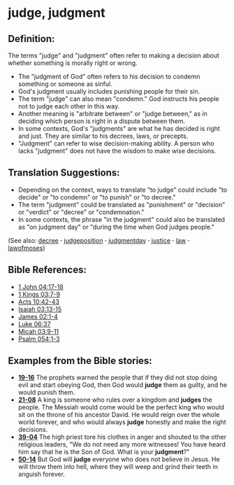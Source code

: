 # judge, judgment #

## Definition: ##

The terms "judge" and "judgment" often refer to making a decision about whether something  is morally right or wrong.

* The "judgment of God" often refers to his decision to condemn something or someone as sinful.
* God's judgment usually includes punishing people for their sin.
* The term "judge" can also mean "condemn." God instructs his people not to judge each other in this way.
* Another meaning is "arbitrate between" or "judge between," as in deciding which person is right in a dispute between them.
* In some contexts, God's "judgments" are what he has decided is right and just. They are similar to his decrees, laws, or precepts.
* "Judgment" can refer to wise decision-making ability. A person who lacks "judgment" does not have the wisdom to make wise decisions.

## Translation Suggestions: ##

* Depending on the context, ways to translate "to judge" could include "to decide" or "to condemn" or "to punish" or "to decree."
* The term "judgment" could be translated as "punishment" or "decision" or "verdict" or "decree" or "condemnation."
* In some contexts, the phrase "in the judgment" could also be translated as "on judgment day" or "during the time when God judges people."

(See also: [decree](../other/decree.md) **·** [judgeposition](../other/judgeposition.md) **·** [judgmentday](../kt/judgmentday.md) **·** [justice](../kt/justice.md) **·** [law](../other/law.md) **·** [lawofmoses](../kt/lawofmoses.md))

## Bible References: ##

* [1 John 04:17-18](https://door43.org/en/bible/notes/1jn/04/17)
* [1 Kings 03:7-9](https://door43.org/en/bible/notes/1ki/03/07)
* [Acts 10:42-43](https://door43.org/en/bible/notes/act/10/42)
* [Isaiah 03:13-15](https://door43.org/en/bible/notes/isa/03/13)
* [James 02:1-4](https://door43.org/en/bible/notes/jas/02/01)
* [Luke 06:37](https://door43.org/en/bible/notes/luk/06/37)
* [Micah 03:9-11](https://door43.org/en/bible/notes/mic/03/09)
* [Psalm 054:1-3](https://door43.org/en/bible/notes/psa/054/001)

## Examples from the Bible stories: ##

* __[19-16](https://door43.org/en/obs/notes/frames/19-16)__ The prophets warned the people that if they did not stop doing evil and start obeying God, then God would __judge__  them as guilty, and he would punish them.
* __[21-08](https://door43.org/en/obs/notes/frames/21-08)__ A king is someone who rules over a kingdom and __judges__  the people. The Messiah would come would be the perfect king who would sit on the throne of his ancestor David. He would reign over the whole world forever, and who would always __judge__  honestly and make the right decisions.
* __[39-04](https://door43.org/en/obs/notes/frames/39-04)__ The high priest tore his clothes in anger and shouted to the other religious leaders, "We do not need any more witnesses! You have heard him say that he is the Son of God. What is your __judgment__?"
* __[50-14](https://door43.org/en/obs/notes/frames/50-14)__ But God will __judge__  everyone who does not believe in Jesus. He will throw them into hell, where they will weep and grind their teeth in anguish forever.


